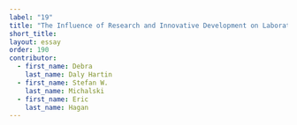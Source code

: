 ```yaml
---
label: "19"
title: "The Influence of Research and Innovative Development on Laboratory Practice in the Structural Treatment of Paintings over Four Decades"
short_title:
layout: essay
order: 190
contributor:
  - first_name: Debra
    last_name: Daly Hartin
  - first_name: Stefan W.
    last_name: Michalski
  - first_name: Eric
    last_name: Hagan
---
```

